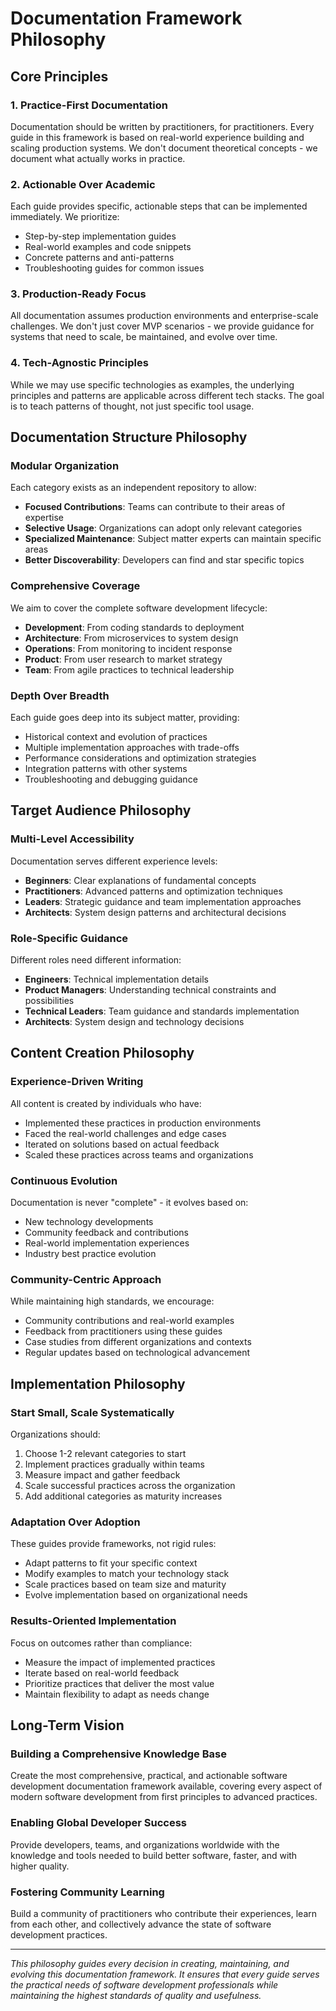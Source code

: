 # Documentation Framework Philosophy

## Core Principles

### 1. **Practice-First Documentation**
Documentation should be written by practitioners, for practitioners. Every guide in this framework is based on real-world experience building and scaling production systems. We don't document theoretical concepts - we document what actually works in practice.

### 2. **Actionable Over Academic**
Each guide provides specific, actionable steps that can be implemented immediately. We prioritize:
- Step-by-step implementation guides
- Real-world examples and code snippets
- Concrete patterns and anti-patterns
- Troubleshooting guides for common issues

### 3. **Production-Ready Focus**
All documentation assumes production environments and enterprise-scale challenges. We don't just cover MVP scenarios - we provide guidance for systems that need to scale, be maintained, and evolve over time.

### 4. **Tech-Agnostic Principles**
While we may use specific technologies as examples, the underlying principles and patterns are applicable across different tech stacks. The goal is to teach patterns of thought, not just specific tool usage.

## Documentation Structure Philosophy

### Modular Organization
Each category exists as an independent repository to allow:
- **Focused Contributions**: Teams can contribute to their areas of expertise
- **Selective Usage**: Organizations can adopt only relevant categories
- **Specialized Maintenance**: Subject matter experts can maintain specific areas
- **Better Discoverability**: Developers can find and star specific topics

### Comprehensive Coverage
We aim to cover the complete software development lifecycle:
- **Development**: From coding standards to deployment
- **Architecture**: From microservices to system design
- **Operations**: From monitoring to incident response
- **Product**: From user research to market strategy
- **Team**: From agile practices to technical leadership

### Depth Over Breadth
Each guide goes deep into its subject matter, providing:
- Historical context and evolution of practices
- Multiple implementation approaches with trade-offs
- Performance considerations and optimization strategies
- Integration patterns with other systems
- Troubleshooting and debugging guidance

## Target Audience Philosophy

### Multi-Level Accessibility
Documentation serves different experience levels:
- **Beginners**: Clear explanations of fundamental concepts
- **Practitioners**: Advanced patterns and optimization techniques
- **Leaders**: Strategic guidance and team implementation approaches
- **Architects**: System design patterns and architectural decisions

### Role-Specific Guidance
Different roles need different information:
- **Engineers**: Technical implementation details
- **Product Managers**: Understanding technical constraints and possibilities
- **Technical Leaders**: Team guidance and standards implementation
- **Architects**: System design and technology decisions

## Content Creation Philosophy

### Experience-Driven Writing
All content is created by individuals who have:
- Implemented these practices in production environments
- Faced the real-world challenges and edge cases
- Iterated on solutions based on actual feedback
- Scaled these practices across teams and organizations

### Continuous Evolution
Documentation is never "complete" - it evolves based on:
- New technology developments
- Community feedback and contributions
- Real-world implementation experiences
- Industry best practice evolution

### Community-Centric Approach
While maintaining high standards, we encourage:
- Community contributions and real-world examples
- Feedback from practitioners using these guides
- Case studies from different organizations and contexts
- Regular updates based on technological advancement

## Implementation Philosophy

### Start Small, Scale Systematically
Organizations should:
1. Choose 1-2 relevant categories to start
2. Implement practices gradually within teams
3. Measure impact and gather feedback
4. Scale successful practices across the organization
5. Add additional categories as maturity increases

### Adaptation Over Adoption
These guides provide frameworks, not rigid rules:
- Adapt patterns to fit your specific context
- Modify examples to match your technology stack
- Scale practices based on team size and maturity
- Evolve implementation based on organizational needs

### Results-Oriented Implementation
Focus on outcomes rather than compliance:
- Measure the impact of implemented practices
- Iterate based on real-world feedback
- Prioritize practices that deliver the most value
- Maintain flexibility to adapt as needs change

## Long-Term Vision

### Building a Comprehensive Knowledge Base
Create the most comprehensive, practical, and actionable software development documentation framework available, covering every aspect of modern software development from first principles to advanced practices.

### Enabling Global Developer Success
Provide developers, teams, and organizations worldwide with the knowledge and tools needed to build better software, faster, and with higher quality.

### Fostering Community Learning
Build a community of practitioners who contribute their experiences, learn from each other, and collectively advance the state of software development practices.

---

*This philosophy guides every decision in creating, maintaining, and evolving this documentation framework. It ensures that every guide serves the practical needs of software development professionals while maintaining the highest standards of quality and usefulness.* 